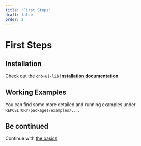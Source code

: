 ```yaml
---
title: 'First Steps'
draft: false
order: 2
---
```


# First Steps

## Installation

Check out the `dnb-ui-lib` **[Installation documentation](/uilib/usage/#installation)**.

## Working Examples

You can find some more detailed and running examples under `REPOSITORY/packages/examples/...`.

## Be continued

Continue with [the basics](/uilib/usage/first-steps/the-basics)
